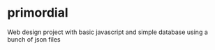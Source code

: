 # primordial
Web design project with basic javascript and simple database using a bunch of json files
